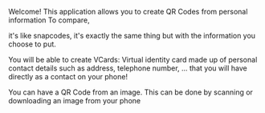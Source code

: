 Welcome! This application allows you to create QR Codes from personal information To compare,

it's like snapcodes, it's exactly the same thing but with the information you choose to put.

You will be able to create VCards: Virtual identity card made up of personal contact details such as address, telephone number, ... that you will have directly as a contact on your phone!

You can have a QR Code from an image.
This can be done by scanning or downloading an image from your phone